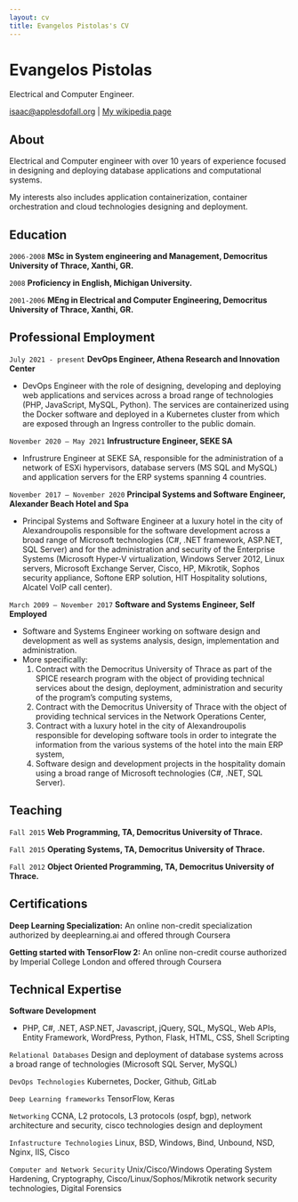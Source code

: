 ```yaml
---
layout: cv
title: Evangelos Pistolas's CV
---
```

# Evangelos Pistolas
Electrical and Computer Engineer.

<div id="webaddress">
<a href="isaac@applesdofall.org">isaac@applesdofall.org</a>
| <a href="http://en.wikipedia.org/wiki/Isaac_Newton">My wikipedia page</a>
</div>


## About

Electrical and Computer engineer with over 10 years of experience focused in designing and deploying database applications and computational systems.

My interests also includes application containerization, container orchestration and cloud technologies designing and deployment.


## Education

`2006-2008`
__MSc in System engineering and Management, Democritus University of Thrace, Xanthi, GR.__

`2008`
__Proficiency in English, Michigan University.__

`2001-2006`
__MEng in Electrical and Computer Engineering, Democritus University of Thrace, Xanthi, GR.__



## Professional Employment

`July 2021 - present`
__DevOps Engineer, Athena Research and Innovation Center__

- DevOps Engineer with the role of designing, developing and deploying web applications and services across a broad range of technologies (PHP, JavaScript, MySQL, Python). The services are containerized using the Docker software and deployed in a Kubernetes cluster from which are exposed through an Ingress controller to the public domain.

`November 2020 – May 2021`
__Infrustructure Engineer, SEKE SA__

- Infrustrure Engineer at SEKE SA, responsible for the administration of a network of ESXi hypervisors, database servers (MS SQL and MySQL) and application servers for the ERP systems spanning 4 countries.

`November 2017 – November 2020`
__Principal Systems and Software Engineer, Alexander Beach Hotel and Spa__

- Principal Systems and Software Engineer at a luxury hotel in the city of Alexandroupolis responsible for the software development across a broad range of Microsoft technologies (C#, .NET framework, ASP.NET, SQL Server) and for the administration and security of the Enterprise Systems (Microsoft Hyper-V virtualization, Windows Server 2012, Linux servers, Microsoft Exchange Server, Cisco, HP, Mikrotik, Sophos security appliance, Softone ERP solution, HIT Hospitality solutions, Alcatel VoIP call center).

`March 2009 – November 2017`
__Software and Systems Engineer, Self Employed__

- Software and Systems Engineer working on software design and development as well as systems analysis, design, implementation and administration.
- More specifically:
  1. Contract with the Democritus University of Thrace as part of the SPICE research program with the object of providing technical services about the design, deployment, administration and security of the program’s computing systems,
  2. Contract with the Democritus University of Thrace with the object of providing technical services in the Network Operations Center,
  3. Contract with a luxury hotel in the city of Alexandroupolis responsible for developing software tools in order to integrate the information from the various systems of the hotel into the main ERP system,
  4. Software design and development projects in the hospitality domain using a broad range of Microsoft technologies (C#, .NET, SQL Server).


## Teaching

`Fall 2015`
__Web Programming, TA, Democritus University of Thrace.__

`Fall 2015`
__Operating Systems, TA, Democritus University of Thrace.__

`Fall 2012`
__Object Oriented Programming, TA, Democritus University of Thrace.__



## Certifications

__Deep Learning Specialization:__
An online non-credit specialization authorized by deeplearning.ai and offered through Coursera

__Getting started with TensorFlow 2:__
An online non-credit course authorized by Imperial College London and offered through Coursera



## Technical Expertise

__Software Development__

- PHP, C#, .NET, ASP.NET, Javascript, jQuery, SQL, MySQL, Web APIs, Entity Framework, WordPress, Python, Flask, HTML, CSS, Shell Scripting 

`Relational Databases`
Design and deployment of database systems across a broad range of technologies (Microsoft SQL Server, MySQL)

`DevOps Technologies`
Kubernetes, Docker, Github, GitLab

`Deep Learning frameworks`
TensorFlow, Keras

`Networking`
CCNA, L2 protocols, L3 protocols (ospf, bgp), network architecture and security, cisco technologies design and deployment

`Infastructure Technologies`
Linux, BSD, Windows, Bind, Unbound, NSD, Nginx, IIS, Cisco

`Computer and Network Security`
Unix/Cisco/Windows Operating System Hardening, Cryptography, Cisco/Linux/Sophos/Mikrotik network security technologies, Digital Forensics



<!-- ### Footer

Last updated: May 2013 -->


